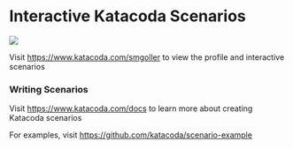 # Interactive Katacoda Scenarios

[![](http://shields.katacoda.com/katacoda/smgoller/count.svg)](https://www.katacoda.com/smgoller "Get your profile on Katacoda.com")

Visit https://www.katacoda.com/smgoller to view the profile and interactive scenarios

### Writing Scenarios
Visit https://www.katacoda.com/docs to learn more about creating Katacoda scenarios

For examples, visit https://github.com/katacoda/scenario-example

